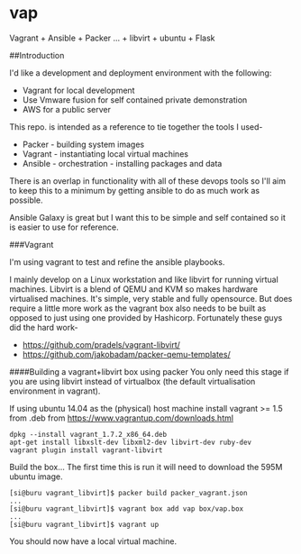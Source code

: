 # vap
Vagrant + Ansible + Packer
... + libvirt + ubuntu + Flask

##Introduction

I'd like a development and deployment environment with the following:

* Vagrant for local development
* Use Vmware fusion for self contained private demonstration
* AWS for a public server

This repo. is intended as a reference to tie together the tools I used-
* Packer - building system images
* Vagrant - instantiating local virtual machines
* Ansible - orchestration - installing packages and data

There is an overlap in functionality with all of these devops tools so I'll aim
to keep this to a minimum by getting ansible to do as much work as possible.

Ansible Galaxy is great but I want this to be simple and self contained so it
is easier to use for reference.


###Vagrant

I'm using vagrant to test and refine the ansible playbooks.

I mainly develop on a Linux workstation and like libvirt for running virtual 
machines. Libvirt is a blend of QEMU and KVM so makes hardware virtualised 
machines. It's simple, very stable and fully opensource. But does require a
little more work as the vagrant box also needs to be built as opposed to just
using one provided by Hashicorp. Fortunately these guys did the hard work-

* https://github.com/pradels/vagrant-libvirt/
* https://github.com/jakobadam/packer-qemu-templates/

####Building a vagrant+libvirt box using packer
You only need this stage if you are using libvirt instead of virtualbox
(the default virtualisation environment in vagrant).

If using ubuntu 14.04 as the (physical) host machine install vagrant >= 1.5 from .deb from https://www.vagrantup.com/downloads.html

```Shell
dpkg --install vagrant_1.7.2_x86_64.deb
apt-get install libxslt-dev libxml2-dev libvirt-dev ruby-dev
vagrant plugin install vagrant-libvirt
```

Build the box...
The first time this is run it will need to download the 595M ubuntu image.

```Shell
[si@buru vagrant_libvirt]$ packer build packer_vagrant.json
...
[si@buru vagrant_libvirt]$ vagrant box add vap box/vap.box
...
[si@buru vagrant_libvirt]$ vagrant up
```
You should now have a local virtual machine.


